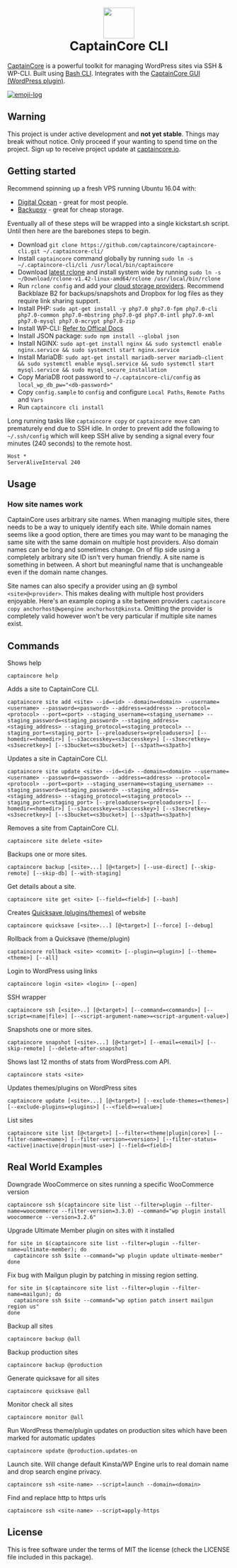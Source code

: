 <h1 align="center">
  <a href="https://captaincore.io"><img src="https://captaincore.io/wp-content/uploads/2018/02/main-web-icons-captain.png" width="70" /></a><br />
CaptainCore CLI

</h1>

[CaptainCore](https://captaincore.io) is a powerful toolkit for managing WordPress sites via SSH & WP-CLI. Built using [Bash CLI](https://github.com/SierraSoftworks/bash-cli). Integrates with the [CaptainCore GUI (WordPress plugin)](https://github.com/captaincore/captaincore-gui).

[![emoji-log](https://cdn.rawgit.com/ahmadawais/stuff/ca97874/emoji-log/flat.svg)](https://github.com/ahmadawais/Emoji-Log/)

## **Warning**
This project is under active development and **not yet stable**. Things may break without notice. Only proceed if your wanting to spend time on the project. Sign up to receive project update at [captaincore.io](https://captaincore.io/).

## Getting started

Recommend spinning up a fresh VPS running Ubuntu 16.04 with:
- [Digital Ocean](https://www.digitalocean.com/) - great for most people.
- [Backupsy](https://backupsy.com/) - great for cheap storage.

Eventually all of these steps will be wrapped into a single kickstart.sh script. Until then here are the barebones steps to begin.

- Download `git clone https://github.com/captaincore/captaincore-cli.git ~/.captaincore-cli/`
- Install `captaincore` command globally by running `sudo ln -s ~/.captaincore-cli/cli /usr/local/bin/captaincore`
- Download [latest rclone](https://rclone.org/downloads/) and install system wide by running `sudo ln -s ~/Download/rclone-v1.42-linux-amd64/rclone /usr/local/bin/rclone`
- Run `rclone config` and add your [cloud storage providers](https://rclone.org/overview/). Recommend Backblaze B2 for backups/snapshots and Dropbox for log files as they require link sharing support.
- Install PHP: `sudo apt-get install -y php7.0 php7.0-fpm php7.0-cli php7.0-common php7.0-mbstring php7.0-gd php7.0-intl php7.0-xml php7.0-mysql php7.0-mcrypt php7.0-zip`
- Install WP-CLI: [Refer to Offical Docs](https://make.wordpress.org/cli/handbook/installing/)
- Install JSON package: `sudo npm install --global json`
- Install NGINX: `sudo apt-get install nginx && sudo systemctl enable nginx.service && sudo systemctl start nginx.service`
- Install MariaDB: `sudo apt-get install mariadb-server mariadb-client && sudo systemctl enable mysql.service && sudo systemctl start mysql.service && sudo mysql_secure_installation`
- Copy MariaDB root password to `~/.captaincore-cli/config` as `local_wp_db_pw="<db-password>"`
- Copy `config.sample` to `config` and configure `Local Paths`, `Remote Paths` and `Vars`
- Run `captaincore cli install`

Long running tasks like `captaincore copy` or `captaincore move` can prematurely end due to SSH idle. In order to prevent add the following to  `~/.ssh/config` which will keep SSH alive by sending a signal every four minutes (240 seconds) to the remote host.

```
Host *
ServerAliveInterval 240
```

## Usage

### How site names work

CaptainCore uses arbitrary site names. When managing multiple sites, there needs to be a way to uniquely identify each site. While domain names seems like a good option, there are times you may want to be managing the same site with the same domain on multiple host providers. Also domain names can be long and sometimes change. On of flip side using a completely arbitrary site ID isn't very human friendly. A site name is something in between. A short but meaningful name that is unchangeable even if the domain name changes.

Site names can also specify a provider using an @ symbol `<site>@<provider>`. This makes dealing with multiple host providers enjoyable. Here's an example coping a site between providers `captaincore copy anchorhost@wpengine anchorhost@kinsta`. Omitting the provider is completely valid however won't be very particular if multiple site names exist.

## Commands

Shows help

`captaincore help`

Adds a site to CaptainCore CLI.

`captaincore site add <site> --id=<id> --domain=<domain> --username=<username> --password=<password> --address=<address> --protocol=<protocol> --port=<port> --staging_username=<staging_username> --staging_password=<staging_password> --staging_address=<staging_address> --staging_protocol=<staging_protocol> --staging_port=<staging_port> [--preloadusers=<preloadusers>] [--homedir=<homedir>] [--s3accesskey=<s3accesskey>] [--s3secretkey=<s3secretkey>] [--s3bucket=<s3bucket>] [--s3path=<s3path>]`

Updates a site in CaptainCore CLI.

`captaincore site update <site> --id=<id> --domain=<domain> --username=<username> --password=<password> --address=<address> --protocol=<protocol> --port=<port> --staging_username=<staging_username> --staging_password=<staging_password> --staging_address=<staging_address> --staging_protocol=<staging_protocol> --staging_port=<staging_port> [--preloadusers=<preloadusers>] [--homedir=<homedir>] [--s3accesskey=<s3accesskey>] [--s3secretkey=<s3secretkey>] [--s3bucket=<s3bucket>] [--s3path=<s3path>]`

Removes a site from CaptainCore CLI.

`captaincore site delete <site>`

Backups one or more sites.

`captaincore backup [<site>...] [@<target>] [--use-direct] [--skip-remote] [--skip-db] [--with-staging]`

Get details about a site.

`captaincore site get <site> [--field=<field>] [--bash]`

Creates [Quicksave (plugins/themes)](https://anchor.host/introducing-quicksaves-with-rollbacks/) of website

`captaincore quicksave [<site>...] [@<target>] [--force] [--debug]`

Rollback from a Quicksave (theme/plugin)

`captaincore rollback <site> <commit> [--plugin=<plugin>] [--theme=<theme>] [--all]`

Login to WordPress using links

`captaincore login <site> <login> [--open]`

SSH wrapper

`captaincore ssh [<site>..] [@<target>] [--command=<commands>] [--script=<name|file>] [--<script-argument-name>=<script-argument-value>]`

Snapshots one or more sites.

`captaincore snapshot [<site>...] [@<target>] [--email=<email>] [--skip-remote] [--delete-after-snapshot]`

Shows last 12 months of stats from WordPress.com API.

`captaincore stats <site>`

Updates themes/plugins on WordPress sites

`captaincore update [<site>...] [@<target>] [--exclude-themes=<themes>] [--exclude-plugins=<plugins>] [--<field>=<value>]`

List sites

`captaincore site list [@<target>] [--filter=<theme|plugin|core>] [--filter-name=<name>] [--filter-version=<version>] [--filter-status=<active|inactive|dropin|must-use>] [--field=<field>]`

## Real World Examples

Downgrade WooCommerce on sites running a specific WooCommerce version

`captaincore ssh $(captaincore site list --filter=plugin --filter-name=woocommerce --filter-version=3.3.0) --command="wp plugin install woocommerce --version=3.2.6"`

Upgrade Ultimate Member plugin on sites with it installed

```
for site in $(captaincore site list --filter=plugin --filter-name=ultimate-member); do
  captaincore ssh $site --command="wp plugin update ultimate-member"
done
```

Fix bug with Mailgun plugin by patching in missing region setting.

```
for site in $(captaincore site list --filter=plugin --filter-name=mailgun); do
  captaincore ssh $site --command="wp option patch insert mailgun region us"
done
```

Backup all sites

`captaincore backup @all`

Backup production sites

`captaincore backup @production`

Generate quicksave for all sites

`captaincore quicksave @all`

Monitor check all sites

`captaincore monitor @all`

Run WordPress theme/plugin updates on production sites which have been marked for automatic updates

`captaincore update @production.updates-on`

Launch site. Will change default Kinsta/WP Engine urls to real domain name and drop search engine privacy.

`captaincore ssh <site-name> --script=launch --domain=<domain>`

Find and replace http to https urls

`captaincore ssh <site-name> --script=apply-https`

## License
This is free software under the terms of MIT the license (check the LICENSE file included in this package).
